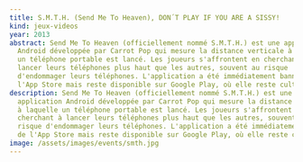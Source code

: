 ```yaml
---
title: S.M.T.H. (Send Me To Heaven), DON´T PLAY IF YOU ARE A SISSY!
kind: jeux-videos
year: 2013
abstract: Send Me To Heaven (officiellement nommé S.M.T.H.) est une application
  Android développée par Carrot Pop qui mesure la distance verticale à laquelle
  un téléphone portable est lancé. Les joueurs s'affrontent en cherchant à
  lancer leurs téléphones plus haut que les autres, souvent au risque
  d'endommager leurs téléphones. L'application a été immédiatement bannie de
  l'App Store mais reste disponible sur Google Play, où elle reste culte.
description: Send Me To Heaven (officiellement nommé S.M.T.H.) est une
  application Android développée par Carrot Pop qui mesure la distance verticale
  à laquelle un téléphone portable est lancé. Les joueurs s'affrontent en
  cherchant à lancer leurs téléphones plus haut que les autres, souvent au
  risque d'endommager leurs téléphones. L'application a été immédiatement bannie
  de l'App Store mais reste disponible sur Google Play, où elle reste culte.
image: /assets/images/events/smth.jpg
---
```

